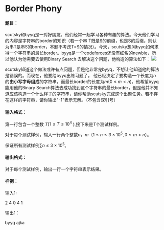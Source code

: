 # Border Phony

#### 题目：

scutsky和byyq是一对好朋友，他们经常一起学习各种有趣的算法。今天他们学习的内容是字符串的border的知识（若一个串
T既是S的前缀，也是S的后缀，则认为串T是串S的border，本题不考虑T=S的情况）。今天，scutsky想问byyq如何求得一个字符串的最长border。byyq是一个codeforces还没有红名的newbie，所以他认为他需要去使用Binary Search
去解决这个问题，他构造的算法如下：
![](https://cdn.luogu.com.cn/upload/image_hosting/9ye5sdeb.png)

scutsky知道这个做法或许有点问题，但是他非常宠byyq，不想让他知道他的算法是错误的。而现在，他要给byyq出练习题了。
他已经决定了要构造一个长度为$n$的**由小写字母组成**的字符串，而最长border的长度为$m(0 \leqslant m < n)$，他希望byyq能用他的Binary Search算法去成功找到这个字符串的最长border，但是他并不知道应该构造一个什么样子的字符串，请你帮助scutsky完成这个出题任务。若不存在这样的字符串，请你输出"-1"表示无解。（不包含双引号）

#### 输入格式：

第一行包含一个整数 $T$($1 \leqslant T \leqslant 10^4$  ),接下来是$T$个测试样例。

对于每个测试样例，输入一行两个整数$n$，$m$（$1\leqslant n \leqslant 3 \times 10^5 , 0 \leqslant m < n$）。

保证所有测试样例$\sum n\leqslant 3\times 10^5$。

#### 输出格式：

对于每个测试样例，输出一行一个字符串表示结果。

#### 样例：

输入1:

2
4 0
4 1 

输出1：

byyq
ajka






